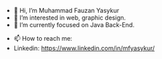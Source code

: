 - 👋 Hi, I’m Muhammad Fauzan Yasykur
- 👀 I’m interested in web, graphic design.
- 🌱 I’m currently focused on Java Back-End.
<!--- - 💞️ I’m looking to collaborate on ... --->
- 📫 How to reach me:
- Linkedin: https://www.linkedin.com/in/mfyasykur/

#
<!--- [![Top Langs](https://github-readme-stats.vercel.app/api/top-langs/?username=mfyasykur&layout=compact)](https://github.com/mfyasykur/github-readme-stats) --->
<!---
mfyasykur/mfyasykur is a ✨ special ✨ repository because its `README.md` (this file) appears on your GitHub profile.
You can click the Preview link to take a look at your changes.
--->
